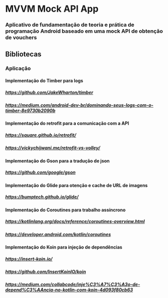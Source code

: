 # MVVM Mock API App

### Aplicativo de fundamentação de teoria e prática de programação Android baseado em uma mock API de obtenção de vouchers

## Bibliotecas

### Aplicação

#### Implementação do Timber para logs
##### https://github.com/JakeWharton/timber
##### https://medium.com/android-dev-br/dominando-seus-logs-com-o-timber-8e9730b2090b

#### Implementação do retrofit para a comunicação com a API
##### https://square.github.io/retrofit/
##### https://vickychijwani.me/retrofit-vs-volley/

#### Implementação do Gson para a tradução de json
##### https://github.com/google/gson

#### Implementação do Glide para otenção e cache de URL de imagens
##### https://bumptech.github.io/glide/

#### Implementação do  Coroutines para trabalho assíncrono
##### https://kotlinlang.org/docs/reference/coroutines-overview.html
##### https://developer.android.com/kotlin/coroutines

#### Implementação do Koin para injeção de dependências
##### https://insert-koin.io/
##### https://github.com/InsertKoinIO/koin
##### https://medium.com/collabcode/inje%C3%A7%C3%A3o-de-depend%C3%AAncia-no-kotlin-com-koin-4d093f80cb63
